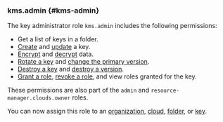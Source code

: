 ### kms.admin {#kms-admin}

The key administrator role `kms.admin` includes the following permissions:

* Get a list of keys in a folder.
* [Create](../kms/operations/key.md#create) and [update](../kms/operations/key.md#update) a key.
* [Encrypt](../kms/operations/encryption.md#encryption) and [decrypt](../kms/operations/encryption.md#decryption) data.
* [Rotate a key](../kms/operations/key.md#rotate) and [change the primary version](../kms/operations/version.md#make-primary).
* [Destroy a key](../kms/operations/key.md#delete) and [destroy a version](../kms/operations/version.md#delete).
* [Grant a role](../iam/operations/roles/grant.md), [revoke a role](../iam/operations/roles/revoke.md), and view roles granted for the key.

These permissions are also part of the `admin` and `resource-manager.clouds.owner` roles.

You can now assign this role to an [organization](../organization/index.yaml), [cloud](../resource-manager/concepts/resources-hierarchy.md#cloud), [folder](../resource-manager/concepts/resources-hierarchy.md#folder), or [key](../kms/concepts/key).
